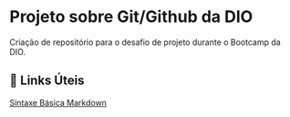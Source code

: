 # Projeto sobre Git/Github da DIO
Criação de repositório para o desafio de projeto durante o Bootcamp da DIO.

## 🔗 Links Úteis
[Sintaxe Básica Markdown](https://www.markdownguide.org/basic-syntax/)

